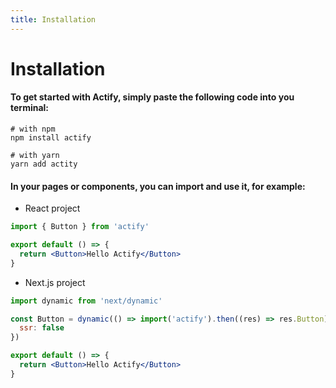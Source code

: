 ```yaml
---
title: Installation
---
```


# Installation

#### To get started with Actify, simply paste the following code into you terminal:

```shell
# with npm
npm install actify

# with yarn
yarn add actity
```

#### In your pages or components, you can import and use it, for example:

- React project

```jsx
import { Button } from 'actify'

export default () => {
  return <Button>Hello Actify</Button>
}
```

- Next.js project

```jsx
import dynamic from 'next/dynamic'

const Button = dynamic(() => import('actify').then((res) => res.Button), {
  ssr: false
})

export default () => {
  return <Button>Hello Actify</Button>
}
```
